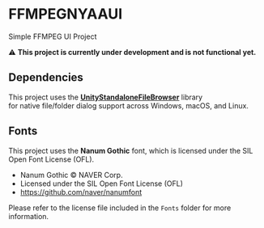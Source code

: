 # FFMPEGNYAAUI
Simple FFMPEG UI Project

⚠️ **This project is currently under development and is not functional yet.**

## Dependencies

This project uses the **[UnityStandaloneFileBrowser](https://github.com/gkngkc/UnityStandaloneFileBrowser)** library  
for native file/folder dialog support across Windows, macOS, and Linux.

## Fonts

This project uses the **Nanum Gothic** font, which is licensed under the SIL Open Font License (OFL).

- Nanum Gothic © NAVER Corp.
- Licensed under the SIL Open Font License (OFL)
- https://github.com/naver/nanumfont

Please refer to the license file included in the `Fonts` folder for more information.